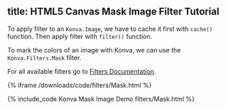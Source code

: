 title: HTML5 Canvas Mask Image Filter Tutorial
---

To apply filter to an `Konva.Image`, we have to cache it first with `cache()` function. Then apply filter with `filter()` function.

To mark the colors of an image with Konva, we can use the
`Konva.Filters.Mask` filter.

For all available filters go to [Filters Documentation](https://konvajs.github.io/api/Konva.Filters.html).

{% iframe /downloads/code/filters/Mask.html %}

{% include_code Konva Mask Image Demo filters/Mask.html %}
